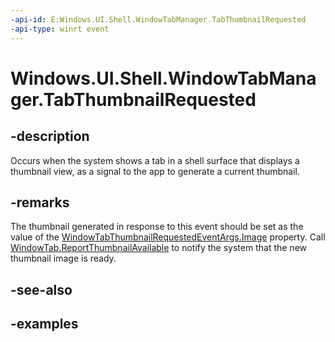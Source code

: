 ```yaml
---
-api-id: E:Windows.UI.Shell.WindowTabManager.TabThumbnailRequested
-api-type: winrt event
---
```


# Windows.UI.Shell.WindowTabManager.TabThumbnailRequested

<!--
public event Windows.Foundation.TypedEventHandler<Windows.UI.Shell.WindowTabManager,Windows.UI.Shell.WindowTabThumbnailRequestedEventArgs> TabThumbnailRequested;
-->

## -description

Occurs when the system shows a tab in a shell surface that displays a thumbnail view, as a signal to the app to generate a current thumbnail.

## -remarks

The thumbnail generated in response to this event should be set as the value of the [WindowTabThumbnailRequestedEventArgs.Image](windowtabthumbnailrequestedeventargs_image.md) property. Call [WindowTab.ReportThumbnailAvailable](windows.ui.shell\windowtab_reportthumbnailavailable_1990248161.md) to notify the system that the new thumbnail image is ready.

## -see-also

## -examples

